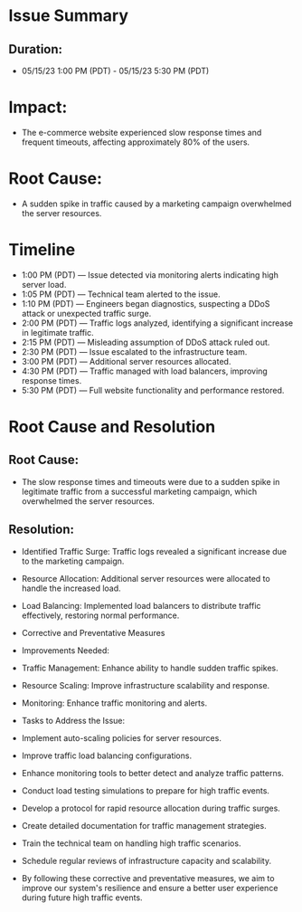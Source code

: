 # Issue Summary
## Duration:
- 05/15/23 1:00 PM (PDT) - 05/15/23 5:30 PM (PDT)

# Impact:
- The e-commerce website experienced slow response times and frequent timeouts, affecting approximately 80% of the users.

# Root Cause:
- A sudden spike in traffic caused by a marketing campaign overwhelmed the server resources.

# Timeline
- 1:00 PM (PDT) — Issue detected via monitoring alerts indicating high server load.
- 1:05 PM (PDT) — Technical team alerted to the issue.
- 1:10 PM (PDT) — Engineers began diagnostics, suspecting a DDoS attack or unexpected traffic surge.
- 2:00 PM (PDT) — Traffic logs analyzed, identifying a significant increase in legitimate traffic.
- 2:15 PM (PDT) — Misleading assumption of DDoS attack ruled out.
- 2:30 PM (PDT) — Issue escalated to the infrastructure team.
- 3:00 PM (PDT) — Additional server resources allocated.
- 4:30 PM (PDT) — Traffic managed with load balancers, improving response times.
- 5:30 PM (PDT) — Full website functionality and performance restored.

# Root Cause and Resolution
## Root Cause:
- The slow response times and timeouts were due to a sudden spike in legitimate traffic from a successful marketing campaign, which overwhelmed the server resources.

## Resolution:

- Identified Traffic Surge: Traffic logs revealed a significant increase due to the marketing campaign.
- Resource Allocation: Additional server resources were allocated to handle the increased load.
- Load Balancing: Implemented load balancers to distribute traffic effectively, restoring normal performance.
- Corrective and Preventative Measures
- Improvements Needed:

- Traffic Management: Enhance ability to handle sudden traffic spikes.
- Resource Scaling: Improve infrastructure scalability and response.
- Monitoring: Enhance traffic monitoring and alerts.
- Tasks to Address the Issue:

- Implement auto-scaling policies for server resources.
- Improve traffic load balancing configurations.
- Enhance monitoring tools to better detect and analyze traffic patterns.
- Conduct load testing simulations to prepare for high traffic events.
- Develop a protocol for rapid resource allocation during traffic surges.
- Create detailed documentation for traffic management strategies.
- Train the technical team on handling high traffic scenarios.
- Schedule regular reviews of infrastructure capacity and scalability.
- By following these corrective and preventative measures, we aim to improve our system's resilience and ensure a better user experience during future high traffic events.







